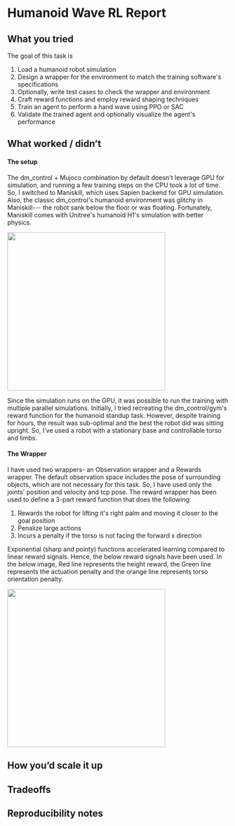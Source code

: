 # Humanoid Wave RL Report 

## What you tried
The goal of this task is
1) Load a humanoid robot simulation
2) Design a wrapper for the environment to match the training software's specifications
3) Optionally, write test cases to check the wrapper and environment
4) Craft reward functions and employ reward shaping techniques
5) Train an agent to perform a hand wave using PPO or SAC
6) Validate the trained agent and optionally visualize the agent's performance

## What worked / didn’t
#### The setup
The dm_control + Mujoco combination by default doesn't leverage GPU for simulation, and running a few training steps on the CPU took a lot of time. So, I switched to Maniskill, which uses Sapien backend for GPU simulation. Also, the classic dm_control's humanoid environment was glitchy in Maniskill--- the robot sank below the floor or was floating. Fortunately, Maniskill comes with Unitree's humanoid H1's simulation with better physics. 

<img src="https://github.com/user-attachments/assets/bf24054c-3bdc-4cb3-8d66-d083937a977f" width="360"/>

Since the simulation runs on the GPU, it was possible to run the training with multiple parallel simulations. Initially, I tried recreating the dm_control/gym's reward function for the humanoid standup task. However, despite training for hours, the result was sub-optimal and the best the robot did was sitting upright. So, I've used a robot with a stationary base and controllable torso and limbs. 

#### The Wrapper
I have used two wrappers- an Observation wrapper and a Rewards wrapper. The default observation space includes the pose of surrounding objects, which are not necessary for this task. So, I have used only the joints' position and velocity and tcp pose. The reward wrapper has been used to define a 3-part reward function that does the following:
1) Rewards the robot for lifting it's right palm and moving it closer to the goal position
2) Penalize large actions
3) Incurs a penalty if the torso is not facing the forward x direction

Exponential (sharp and pointy) functions accelerated learning compared to linear reward signals. Hence, the below reward signals have been used. In the below image, Red line represents the height reward, the Green line represents the actuation penalty and the orange line represents torso orientation penalty.

<img src="https://github.com/user-attachments/assets/04d53f1e-cc06-46af-8df8-7ea4f20970c6" width="360"/>




## How you’d scale it up


## Tradeoffs

## Reproducibility notes
